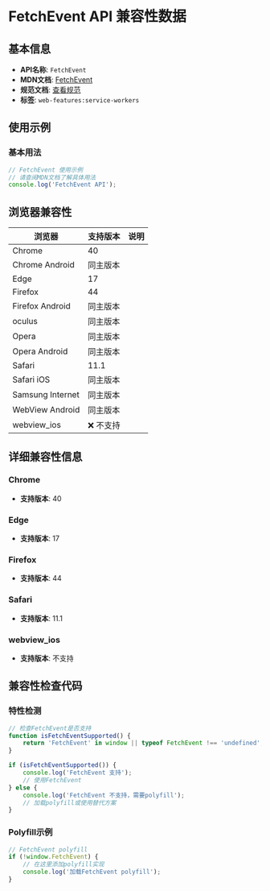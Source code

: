 # FetchEvent API 兼容性数据

## 基本信息

- **API名称**: `FetchEvent`
- **MDN文档**: [FetchEvent](https://developer.mozilla.org/docs/Web/API/FetchEvent)
- **规范文档**: [查看规范](https://w3c.github.io/ServiceWorker/#fetchevent-interface)
- **标签**: `web-features:service-workers`

## 使用示例

### 基本用法

```javascript
// FetchEvent 使用示例
// 请查阅MDN文档了解具体用法
console.log('FetchEvent API');
```

## 浏览器兼容性

| 浏览器 | 支持版本 | 说明 |
|--------|----------|------|
| Chrome | 40 |  |
| Chrome Android | 同主版本 |  |
| Edge | 17 |  |
| Firefox | 44 |  |
| Firefox Android | 同主版本 |  |
| oculus | 同主版本 |  |
| Opera | 同主版本 |  |
| Opera Android | 同主版本 |  |
| Safari | 11.1 |  |
| Safari iOS | 同主版本 |  |
| Samsung Internet | 同主版本 |  |
| WebView Android | 同主版本 |  |
| webview_ios | ❌ 不支持 |  |

## 详细兼容性信息

### Chrome

- **支持版本**: 40

### Edge

- **支持版本**: 17

### Firefox

- **支持版本**: 44

### Safari

- **支持版本**: 11.1

### webview_ios

- **支持版本**: 不支持

## 兼容性检查代码

### 特性检测

```javascript
// 检查FetchEvent是否支持
function isFetchEventSupported() {
    return 'FetchEvent' in window || typeof FetchEvent !== 'undefined';
}

if (isFetchEventSupported()) {
    console.log('FetchEvent 支持');
    // 使用FetchEvent
} else {
    console.log('FetchEvent 不支持，需要polyfill');
    // 加载polyfill或使用替代方案
}
```

### Polyfill示例

```javascript
// FetchEvent polyfill
if (!window.FetchEvent) {
    // 在这里添加polyfill实现
    console.log('加载FetchEvent polyfill');
}
```

